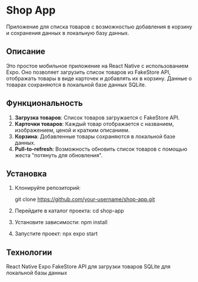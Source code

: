 # Shop App

Приложение для списка товаров с возможностью добавления в корзину и сохранения данных в локальную базу данных.

## Описание

Это простое мобильное приложение на React Native с использованием Expo. Оно позволяет загрузить список товаров из FakeStore API, отображать товары в виде карточек и добавлять их в корзину. Данные о товарах сохраняются в локальной базе данных SQLite.

## Функциональность

1. **Загрузка товаров**: Список товаров загружается с FakeStore API.
2. **Карточки товаров**: Каждый товар отображается с названием, изображением, ценой и кратким описанием.
3. **Корзина**: Добавленные товары сохраняются в локальной базе данных.
4. **Pull-to-refresh**: Возможность обновить список товаров с помощью жеста "потянуть для обновления".

## Установка

1. Клонируйте репозиторий:

   git clone https://github.com/your-username/shop-app.git

2. Перейдите в каталог проекта:
    cd shop-app

3. Установите зависимости:
    npm install

4. Запустите проект:
    npx expo start

## Технологии
React Native
Expo
FakeStore API для загрузки товаров
SQLite для локальной базы данных
